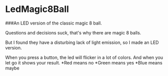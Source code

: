 # LedMagic8Ball
###An LED version of the classic magic 8 ball.

Questions and decisions suck, that's why there are magic 8 balls. 

But I found they have a disturbing lack of light emission, so I made an LED version.

When you press a button, the led will flicker in a lot of colors. And when you let go it shows your result.
*Red means no
*Green means yes
*Blue means maybe
